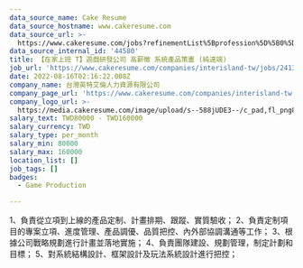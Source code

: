 ```yaml
---
data_source_name: Cake Resume
data_source_hostname: www.cakeresume.com
data_source_url: >-
  https://www.cakeresume.com/jobs?refinementList%5Bprofession%5D%5B0%5D=game-production&range%5Bsalary_range%5D%5Bmin%5D=1000000
data_source_internal_id: '44580'
title: 【在家上班 T】遊戲研發公司 高薪徵 系統產品策畫 (純遠端)
job_url: 'https://www.cakeresume.com/companies/interisland-tw/jobs/241325'
date: 2022-08-16T02:16:22.008Z
company_name: 台灣英特艾倫人力資源有限公司
company_page_url: 'https://www.cakeresume.com/companies/interisland-tw'
company_logo_url: >-
  https://media.cakeresume.com/image/upload/s--588jUDE3--/c_pad,fl_png8,h_200,w_200/v1652176951/ak2h8rogtr36hmintpua.png
salary_text: TWD80000 - TWD160000
salary_currency: TWD
salary_type: per_month
salary_min: 80000
salary_max: 160000
location_list: []
job_tags: []
badges:
  - Game Production

---
```


1、負責從立項到上線的產品定制、計畫排期、跟蹤、實質驗收； 2、負責定制項目的專案立項、進度管理、產品調優、品質把控、內外部協調溝通等工作； 3、根據公司戰略規劃進行計畫並落地實施； 4、負責團隊建設、規劃管理，制定計劃和目標； 5、對系統結構設計、框架設計及玩法系統設計進行把控；
